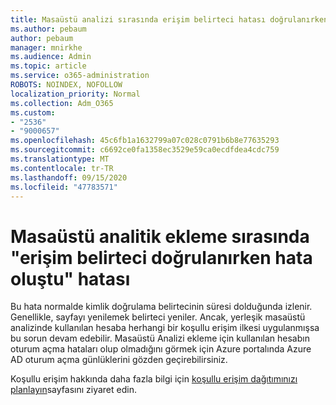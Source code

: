 ```yaml
---
title: Masaüstü analizi sırasında erişim belirteci hatası doğrulanırken hata oluştu
ms.author: pebaum
author: pebaum
manager: mnirkhe
ms.audience: Admin
ms.topic: article
ms.service: o365-administration
ROBOTS: NOINDEX, NOFOLLOW
localization_priority: Normal
ms.collection: Adm_O365
ms.custom:
- "2536"
- "9000657"
ms.openlocfilehash: 45c6fb1a1632799a07c028c0791b6b8e77635293
ms.sourcegitcommit: c6692ce0fa1358ec3529e59ca0ecdfdea4cdc759
ms.translationtype: MT
ms.contentlocale: tr-TR
ms.lasthandoff: 09/15/2020
ms.locfileid: "47783571"
---
```

# <a name="there-was-an-error-validating-access-token-error-during-desktop-analytics-onboarding"></a>Masaüstü analitik ekleme sırasında "erişim belirteci doğrulanırken hata oluştu" hatası

Bu hata normalde kimlik doğrulama belirtecinin süresi dolduğunda izlenir. Genellikle, sayfayı yenilemek belirteci yeniler. Ancak, yerleşik masaüstü analizinde kullanılan hesaba herhangi bir koşullu erişim ilkesi uygulanmışsa bu sorun devam edebilir. Masaüstü Analizi ekleme için kullanılan hesabın oturum açma hataları olup olmadığını görmek için Azure portalında Azure AD oturum açma günlüklerini gözden geçirebilirsiniz.

Koşullu erişim hakkında daha fazla bilgi için [koşullu erişim dağıtımınızı planlayın](https://docs.microsoft.com/azure/active-directory/conditional-access/plan-conditional-access)sayfasını ziyaret edin.